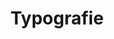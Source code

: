 ---
layout: component.njk
tags: 
    - lean_components_fr
key: typography-lean_fr
title: Typografie
parent: basics-lean_fr
image: mobile/overview/typography.webp
keywords: typografie, titel, text, fliesstext
order: 50
availablelanguages: 
    - de
    - en
---